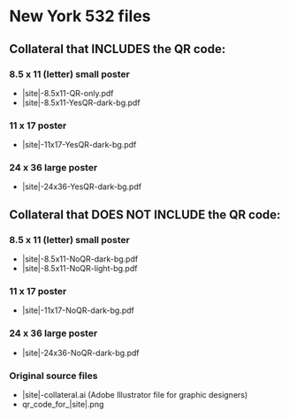 # New York 532 files

## Collateral that INCLUDES the QR code:

### 8.5 x 11 (letter) small poster

- |site|-8.5x11-QR-only.pdf
- |site|-8.5x11-YesQR-dark-bg.pdf

### 11 x 17 poster

- |site|-11x17-YesQR-dark-bg.pdf

### 24 x 36 large poster

- |site|-24x36-YesQR-dark-bg.pdf


## Collateral that DOES NOT INCLUDE the QR code:

### 8.5 x 11 (letter) small poster

- |site|-8.5x11-NoQR-dark-bg.pdf
- |site|-8.5x11-NoQR-light-bg.pdf

### 11 x 17 poster

- |site|-11x17-NoQR-dark-bg.pdf

### 24 x 36 large poster

- |site|-24x36-NoQR-dark-bg.pdf

### Original source files

- |site|-collateral.ai (Adobe Illustrator file for graphic designers)
- qr_code_for_|site|.png
